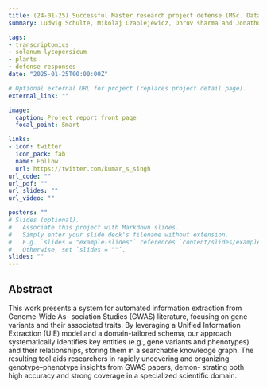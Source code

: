```yaml
---
title: (24-01-25) Successful Master research project defense (MSc. Data Science for Decision Making and MSc. Artificial Intelligence)
summary: Ludwig Schulte, Mikolaj Czaplejewicz, Dhruv sharma and Jonathon Bird successfully defended master thesis project on "GWAS IE - Information extraction for genome wide association studies". The group developed an LLM-based automated information extraction system to identify key biological entities and their relationships from scientific literature and translate this information in the form of a knowledge graph. The resulting tool aids researchers in rapidly uncovering and organizing genotype–phenotype insights from GWAS papers, demonstrating both high accuracy and strong coverage in a specialized scientific domain. This work was jointly supervised by Prof. Wim Vriezen (Head, Plant Functional Genomics BFFI Maastricht University), Dr. Aki Harma (Assistant Professor DACS, Maastricht University) and myself. Congratulations to the team on their successful defense. Good luck for future scientific adventures.   

tags:
- transcriptomics
- solanum lycopersicum
- plants
- defense responses 
date: "2025-01-25T00:00:00Z"

# Optional external URL for project (replaces project detail page).
external_link: ""

image:
  caption: Project report front page
  focal_point: Smart

links:
- icon: twitter
  icon_pack: fab
  name: Follow
  url: https://twitter.com/kumar_s_singh
url_code: ""
url_pdf: ""
url_slides: ""
url_video: ""

posters: ""
# Slides (optional).
#   Associate this project with Markdown slides.
#   Simply enter your slide deck's filename without extension.
#   E.g. `slides = "example-slides"` references `content/slides/example-slides.md`.
#   Otherwise, set `slides = ""`.
slides: ""
---
```

## Abstract
This work presents a system for automated information extraction from Genome-Wide As- sociation Studies (GWAS) literature, focusing on gene variants and their associated traits. By leveraging a Unified Information Extraction (UIE) model and a domain-tailored schema, our approach systematically identifies key entities (e.g., gene variants and phenotypes) and their relationships, storing them in a searchable knowledge graph. The resulting tool aids researchers in rapidly uncovering and organizing genotype–phenotype insights from GWAS papers, demon- strating both high accuracy and strong coverage in a specialized scientific domain.
